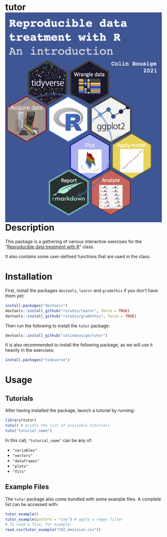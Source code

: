 
# tutor <img src="man/figures/logo.png" align="right" />

<br> <br>

# Description

This package is a gathering of various interactive exercises for the
“[Reproducible data treatment with R](http://lmi.cnrs.fr/r/)” class.

It also contains some user-defined functions that are used in the class.

# Installation

First, install the packages `devtools`, `learnr` and `gradethis` if you
don’t have them yet:

``` r
install.packages("devtools")
devtools::install_github("rstudio/learnr", force = TRUE)
devtools::install_github("rstudio/gradethis", force = TRUE)
```

Then run the following to install the `tutor` package:

``` r
devtools::install_github("colinbousige/tutor")
```

It is also recommended to install the following package, as we will use
it heavily in the exercises:

``` r
install.packages("tidyverse")
```

# Usage

## Tutorials

After having installed the package, launch a tutorial by running:

``` r
library(tutor)
tuto() # prints the list of available tutorials
tuto("tutorial_name")
```

In this call, `"tutorial_name"` can be any of:

-   `"variables"`
-   `"vectors"`
-   `"dataframes"`
-   `"plots"`
-   `"fits"`

## Example Files

The `tutor` package also come bundled with some example files. A
complete list can be accessed with:

``` r
tutor_example()
tutor_example(pattern = "csv") # apply a regex filter
# To read a file, for example:
read.csv(tutor_example("CO2_emission.csv"))
```
